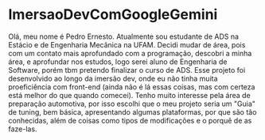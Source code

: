 ﻿# ImersaoDevComGoogleGemini
Olá, meu nome é Pedro Ernesto. Atualmente sou estudante de ADS na Estácio e de Engenharia Mecânica na UFAM. Decidi mudar de área, pois com um contato mais aprofundado com a programação, descobri a minha área, e aprofundar nos estudos, logo serei aluno de Engenharia de Software, porém tbm pretendo finalizar o curso de ADS. Esse projeto foi desenvolvido ao longo da imersão dev, onde eu não tinha muita proeficiência com front-end (ainda não é lá essas coisas, mas com certeza está melhor do que quando comecei). Tenho muito interesse pela área de preparação automotiva, por isso escolhi que o meu projeto seria um "Guia" de tuning, bem básica, apresentando algumas plataformas, por que são tão conhecidas, além de coisas como tipos de modificações e o porquê de as faze-las.
